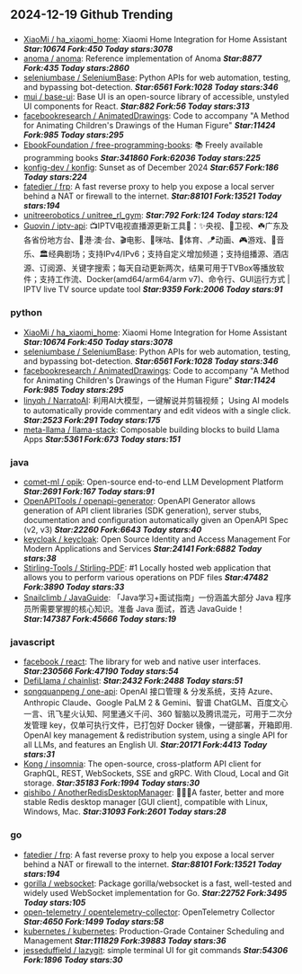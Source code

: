 ## 2024-12-19 Github Trending

### 
* [XiaoMi / ha_xiaomi_home](https://github.com/XiaoMi/ha_xiaomi_home): Xiaomi Home Integration for Home Assistant ***Star:10674 Fork:450 Today stars:3078***
* [anoma / anoma](https://github.com/anoma/anoma): Reference implementation of Anoma ***Star:8877 Fork:435 Today stars:2860***
* [seleniumbase / SeleniumBase](https://github.com/seleniumbase/SeleniumBase): Python APIs for web automation, testing, and bypassing bot-detection. ***Star:6561 Fork:1028 Today stars:346***
* [mui / base-ui](https://github.com/mui/base-ui): Base UI is an open-source library of accessible, unstyled UI components for React. ***Star:882 Fork:56 Today stars:313***
* [facebookresearch / AnimatedDrawings](https://github.com/facebookresearch/AnimatedDrawings): Code to accompany "A Method for Animating Children's Drawings of the Human Figure" ***Star:11424 Fork:985 Today stars:295***
* [EbookFoundation / free-programming-books](https://github.com/EbookFoundation/free-programming-books): 📚 Freely available programming books ***Star:341860 Fork:62036 Today stars:225***
* [konfig-dev / konfig](https://github.com/konfig-dev/konfig): Sunset as of December 2024 ***Star:657 Fork:186 Today stars:224***
* [fatedier / frp](https://github.com/fatedier/frp): A fast reverse proxy to help you expose a local server behind a NAT or firewall to the internet. ***Star:88101 Fork:13521 Today stars:194***
* [unitreerobotics / unitree_rl_gym](https://github.com/unitreerobotics/unitree_rl_gym):  ***Star:792 Fork:124 Today stars:124***
* [Guovin / iptv-api](https://github.com/Guovin/iptv-api): 📺IPTV电视直播源更新工具🚀：✨央视、📡卫视、☘️广东及各省份地方台、🌊港·澳·台、🎬电影、🎥咪咕、🏀体育、🪁动画、🎮游戏、🎵音乐、🏛经典剧场；支持IPv4/IPv6；支持自定义增加频道；支持组播源、酒店源、订阅源、关键字搜索；每天自动更新两次，结果可用于TVBox等播放软件；支持工作流、Docker(amd64/arm64/arm v7)、命令行、GUI运行方式 | IPTV live TV source update tool ***Star:9359 Fork:2006 Today stars:91***

### python
* [XiaoMi / ha_xiaomi_home](https://github.com/XiaoMi/ha_xiaomi_home): Xiaomi Home Integration for Home Assistant ***Star:10674 Fork:450 Today stars:3078***
* [seleniumbase / SeleniumBase](https://github.com/seleniumbase/SeleniumBase): Python APIs for web automation, testing, and bypassing bot-detection. ***Star:6561 Fork:1028 Today stars:346***
* [facebookresearch / AnimatedDrawings](https://github.com/facebookresearch/AnimatedDrawings): Code to accompany "A Method for Animating Children's Drawings of the Human Figure" ***Star:11424 Fork:985 Today stars:295***
* [linyqh / NarratoAI](https://github.com/linyqh/NarratoAI): 利用AI大模型，一键解说并剪辑视频； Using AI models to automatically provide commentary and edit videos with a single click. ***Star:2523 Fork:291 Today stars:175***
* [meta-llama / llama-stack](https://github.com/meta-llama/llama-stack): Composable building blocks to build Llama Apps ***Star:5361 Fork:673 Today stars:151***

### java
* [comet-ml / opik](https://github.com/comet-ml/opik): Open-source end-to-end LLM Development Platform ***Star:2691 Fork:167 Today stars:91***
* [OpenAPITools / openapi-generator](https://github.com/OpenAPITools/openapi-generator): OpenAPI Generator allows generation of API client libraries (SDK generation), server stubs, documentation and configuration automatically given an OpenAPI Spec (v2, v3) ***Star:22260 Fork:6643 Today stars:40***
* [keycloak / keycloak](https://github.com/keycloak/keycloak): Open Source Identity and Access Management For Modern Applications and Services ***Star:24141 Fork:6882 Today stars:38***
* [Stirling-Tools / Stirling-PDF](https://github.com/Stirling-Tools/Stirling-PDF): #1 Locally hosted web application that allows you to perform various operations on PDF files ***Star:47482 Fork:3890 Today stars:33***
* [Snailclimb / JavaGuide](https://github.com/Snailclimb/JavaGuide): 「Java学习+面试指南」一份涵盖大部分 Java 程序员所需要掌握的核心知识。准备 Java 面试，首选 JavaGuide！ ***Star:147387 Fork:45666 Today stars:19***

### javascript
* [facebook / react](https://github.com/facebook/react): The library for web and native user interfaces. ***Star:230566 Fork:47190 Today stars:54***
* [DefiLlama / chainlist](https://github.com/DefiLlama/chainlist):  ***Star:2432 Fork:2488 Today stars:51***
* [songquanpeng / one-api](https://github.com/songquanpeng/one-api): OpenAI 接口管理 & 分发系统，支持 Azure、Anthropic Claude、Google PaLM 2 & Gemini、智谱 ChatGLM、百度文心一言、讯飞星火认知、阿里通义千问、360 智脑以及腾讯混元，可用于二次分发管理 key，仅单可执行文件，已打包好 Docker 镜像，一键部署，开箱即用. OpenAI key management & redistribution system, using a single API for all LLMs, and features an English UI. ***Star:20171 Fork:4413 Today stars:31***
* [Kong / insomnia](https://github.com/Kong/insomnia): The open-source, cross-platform API client for GraphQL, REST, WebSockets, SSE and gRPC. With Cloud, Local and Git storage. ***Star:35183 Fork:1994 Today stars:30***
* [qishibo / AnotherRedisDesktopManager](https://github.com/qishibo/AnotherRedisDesktopManager): 🚀🚀🚀A faster, better and more stable Redis desktop manager [GUI client], compatible with Linux, Windows, Mac. ***Star:31093 Fork:2601 Today stars:28***

### go
* [fatedier / frp](https://github.com/fatedier/frp): A fast reverse proxy to help you expose a local server behind a NAT or firewall to the internet. ***Star:88101 Fork:13521 Today stars:194***
* [gorilla / websocket](https://github.com/gorilla/websocket): Package gorilla/websocket is a fast, well-tested and widely used WebSocket implementation for Go. ***Star:22752 Fork:3495 Today stars:105***
* [open-telemetry / opentelemetry-collector](https://github.com/open-telemetry/opentelemetry-collector): OpenTelemetry Collector ***Star:4650 Fork:1499 Today stars:58***
* [kubernetes / kubernetes](https://github.com/kubernetes/kubernetes): Production-Grade Container Scheduling and Management ***Star:111829 Fork:39883 Today stars:36***
* [jesseduffield / lazygit](https://github.com/jesseduffield/lazygit): simple terminal UI for git commands ***Star:54306 Fork:1896 Today stars:30***
